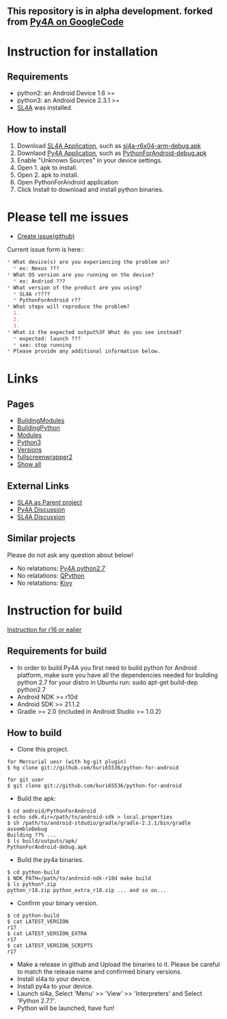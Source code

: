 ## This repository is in alpha development. forked from [Py4A on GoogleCode](https://code.google.com/p/python-for-android/)

Instruction for installation
===
Requirements
---
* python2: an Android Device 1.6 >=
* python3: an Android Device 2.3.1 >=
* [SL4A](http://github.com/kuri65536/sl4a) was installed.

How to install
---
1. Download [SL4A Application](https://github.com/kuri65536/sl4a), such as
   [sl4a-r6x04-arm-debug.apk](https://github.com/kuri65536/sl4a/releases/download/6x04/sl4a-r6x04-arm-debug.apk)
2. Downlaod [Py4A Application](https://github.com/kuri65536/python-for-android/releases), such as
   [PythonForAndroid-debug.apk](https://github.com/kuri65536/python-for-android/releases/download/r17/PythonForAndroid-debug.apk)
3. Enable "Unknown Sources" in your device settings.
4. Open 1. apk to install.
5. Open 2. apk to install.
6. Open PythonForAndroid application
7. Click Install to download and install python binaries.


<a name="create_issue"></a>Please tell me issues
===
* [Create issue(github)](../../issues/new?title=&body=%2a%20What%20device(s)%20are%20you%20experiencing%20the%20problem%20on%3F%0A%20%20%2a%20ex:%20Nexus%20%3F%3F%3F%0A%2a%20What%20OS%20version%20are%20you%20running%20on%20the%20device%3F%0A%20%20%2a%20ex:%20Andriod%20%3F%3F%3F%0A%2a%20What%20version%20of%20the%20product%20are%20you%20using%3F%0A%20%20%2a%20SL4A%20r%3F%3F%3F%3F%0A%20%20%2a%20PythonForAndroid%20r%3F%3F%0A%2a%20What%20steps%20will%20reproduce%20the%20problem%3F%0A%20%201.%20%0A%20%202.%20%0A%20%203.%20%0A%2a%20What%20is%20the%20expected%20output%3F%20What%20do%20you%20see%20instead%3F%0A%20%20%2a%20expected:%20launch%20%3F%3F%3F%0A%20%20%2a%20see:%20stop%20running%0A%2a%20Please%20provide%20any%20additional%20information%20below.%0A)

Current issue form is here::
```markdown
* What device(s) are you experiencing the problem on?
  * ex: Nexus ???
* What OS version are you running on the device?
  * ex: Andriod ???
* What version of the product are you using?
  * SL4A r????
  * PythonForAndroid r??
* What steps will reproduce the problem?
  1. 
  2. 
  3. 
* What is the expected output%3F What do you see instead?
  * expected: launch ???
  * see: stop running
* Please provide any additional information below.
```

Links
===
Pages
---
* [BuildingModules](docs/building_modules.md)
* [BuildingPython](docs/building_python.md)
* [Modules](docs/modules.md)
* [Python3](python3-alpha/README.md)
* [Versions](docs/versions.md)
* [fullscreenwrapper2](docs/fullscreenwrapper2.md)
* [Show all](docs/README.md)

External Links
---
* [SL4A as Parent project](https://github.com/kuri65536/sl4a)
* [Py4A Discussion](http://groups.google.com/group/python-for-android)
* [SL4A Discussion](http://groups.google.com/group/android-scripting)

Similar projects
---
Please do not ask any question about below!

* No relatations: [Py4A python2.7](https://googlecode.com/p/android-python27)
* No relatations: [QPython](http://qpython.com)
* No relatations: [Kivy](http://kivy.org)


Instruction for build
===
[Instruction for r16 or ealier](docs/building_ant.md)

Requirements for build
---
* In order to build Py4A you first need to build python for Android platform,
  make sure you have all the dependencies needed for building python 2.7 for your
  distro in Ubuntu run: sudo apt-get build-dep python2.7
* Android NDK >= r10d
* Android SDK >= 21.1.2
* Gradle >= 2.0 (included in Android Studio >= 1.0.2)

How to build
---
* Clone this project.
```shell
for Mercurial uesr (with hg-git plugin)
$ hg clone git://github.com/kuri65536/python-for-android

for git user
$ git clone git://github.com/kuri65536/python-for-android
```
* Build the apk:
```shell
$ cd android/PythonForAndroid
$ echo sdk.dir=/path/to/android-sdk > local.properties
$ sh /path/to/android-stdudio/gradle/gradle-2.2.1/bin/gradle assembleDebug
Building ??% ...
$ ls build/outputs/apk/
PythonForAndroid-debug.apk
```
* Build the py4a binaries.
```shell
$ cd python-build
$ NDK_PATH=/path/to/android-ndk-r10d make build
$ ls python*.zip
python_r18.zip python_extra_r18.zip ... and so on...
```
* Confirm your binary version.
```shell
$ cd python-build
$ cat LATEST_VERSION
r17
$ cat LATEST_VERSION_EXTRA
r17
$ cat LATEST_VERSION_SCRIPTS
r17
```
* Make a release in github and Upload the binaries to it.
  Please be careful to match the release name and
  confirmed binary versions.
* Install sl4a to your device.
* Install py4a to your device.
* Launch sl4a, Select 'Menu' >> 'View' >> 'Interpreters'
  and Select 'Python 2.7.?'.
* Python will be launched, have fun!


<!---
 vi: ft=markdown:et:ts=4:nowrap
 -->
